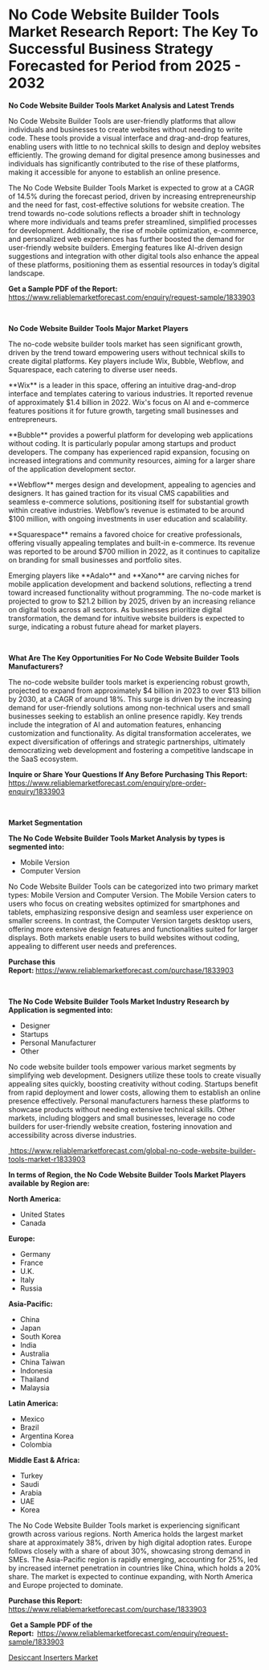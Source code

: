 <p><h1>No Code Website Builder Tools Market Research Report: The Key To Successful Business Strategy Forecasted for Period from 2025 - 2032</h1></p><p><strong>No Code Website Builder Tools Market Analysis and Latest Trends</strong></p>
<p><p>No Code Website Builder Tools are user-friendly platforms that allow individuals and businesses to create websites without needing to write code. These tools provide a visual interface and drag-and-drop features, enabling users with little to no technical skills to design and deploy websites efficiently. The growing demand for digital presence among businesses and individuals has significantly contributed to the rise of these platforms, making it accessible for anyone to establish an online presence.</p><p>The No Code Website Builder Tools Market is expected to grow at a CAGR of 14.5% during the forecast period, driven by increasing entrepreneurship and the need for fast, cost-effective solutions for website creation. The trend towards no-code solutions reflects a broader shift in technology where more individuals and teams prefer streamlined, simplified processes for development. Additionally, the rise of mobile optimization, e-commerce, and personalized web experiences has further boosted the demand for user-friendly website builders. Emerging features like AI-driven design suggestions and integration with other digital tools also enhance the appeal of these platforms, positioning them as essential resources in today’s digital landscape.</p></p>
<p><strong>Get a Sample PDF of the Report:&nbsp;</strong> <a href="https://www.reliablemarketforecast.com/enquiry/request-sample/1833903?utm_campaign=3076&utm_medium=2&utm_source=Github&utm_content=ia&utm_term=26032025&utm_id=no-code-website-builder-tools">https://www.reliablemarketforecast.com/enquiry/request-sample/1833903</a></p>
<p>&nbsp;</p>
<p><strong>No Code Website Builder Tools Major Market Players</strong></p>
<p><p>The no-code website builder tools market has seen significant growth, driven by the trend toward empowering users without technical skills to create digital platforms. Key players include Wix, Bubble, Webflow, and Squarespace, each catering to diverse user needs. </p><p>**Wix** is a leader in this space, offering an intuitive drag-and-drop interface and templates catering to various industries. It reported revenue of approximately $1.4 billion in 2022. Wix's focus on AI and e-commerce features positions it for future growth, targeting small businesses and entrepreneurs.</p><p>**Bubble** provides a powerful platform for developing web applications without coding. It is particularly popular among startups and product developers. The company has experienced rapid expansion, focusing on increased integrations and community resources, aiming for a larger share of the application development sector.</p><p>**Webflow** merges design and development, appealing to agencies and designers. It has gained traction for its visual CMS capabilities and seamless e-commerce solutions, positioning itself for substantial growth within creative industries. Webflow’s revenue is estimated to be around $100 million, with ongoing investments in user education and scalability.</p><p>**Squarespace** remains a favored choice for creative professionals, offering visually appealing templates and built-in e-commerce. Its revenue was reported to be around $700 million in 2022, as it continues to capitalize on branding for small businesses and portfolio sites.</p><p>Emerging players like **Adalo** and **Xano** are carving niches for mobile application development and backend solutions, reflecting a trend toward increased functionality without programming. The no-code market is projected to grow to $21.2 billion by 2025, driven by an increasing reliance on digital tools across all sectors. As businesses prioritize digital transformation, the demand for intuitive website builders is expected to surge, indicating a robust future ahead for market players.</p></p>
<p>&nbsp;</p>
<p><strong>What Are The Key Opportunities For No Code Website Builder Tools Manufacturers?</strong></p>
<p><p>The no-code website builder tools market is experiencing robust growth, projected to expand from approximately $4 billion in 2023 to over $13 billion by 2030, at a CAGR of around 18%. This surge is driven by the increasing demand for user-friendly solutions among non-technical users and small businesses seeking to establish an online presence rapidly. Key trends include the integration of AI and automation features, enhancing customization and functionality. As digital transformation accelerates, we expect diversification of offerings and strategic partnerships, ultimately democratizing web development and fostering a competitive landscape in the SaaS ecosystem.</p></p>
<p><strong>Inquire or Share Your Questions If Any Before Purchasing This Report:</strong> <a href="https://www.reliablemarketforecast.com/enquiry/pre-order-enquiry/1833903?utm_campaign=3076&utm_medium=2&utm_source=Github&utm_content=ia&utm_term=26032025&utm_id=no-code-website-builder-tools">https://www.reliablemarketforecast.com/enquiry/pre-order-enquiry/1833903</a></p>
<p>&nbsp;</p>
<p><strong>Market Segmentation</strong></p>
<p><strong>The No Code Website Builder Tools Market Analysis by types is segmented into:</strong></p>
<p><ul><li>Mobile Version</li><li>Computer Version</li></ul></p>
<p><p>No Code Website Builder Tools can be categorized into two primary market types: Mobile Version and Computer Version. The Mobile Version caters to users who focus on creating websites optimized for smartphones and tablets, emphasizing responsive design and seamless user experience on smaller screens. In contrast, the Computer Version targets desktop users, offering more extensive design features and functionalities suited for larger displays. Both markets enable users to build websites without coding, appealing to different user needs and preferences.</p></p>
<p><strong>Purchase this Report:&nbsp;</strong><a href="https://www.reliablemarketforecast.com/purchase/1833903?utm_campaign=3076&utm_medium=2&utm_source=Github&utm_content=ia&utm_term=26032025&utm_id=no-code-website-builder-tools">https://www.reliablemarketforecast.com/purchase/1833903</a></p>
<p>&nbsp;</p>
<p><strong>The No Code Website Builder Tools Market Industry Research by Application is segmented into:</strong></p>
<p><ul><li>Designer</li><li>Startups</li><li>Personal Manufacturer</li><li>Other</li></ul></p>
<p><p>No code website builder tools empower various market segments by simplifying web development. Designers utilize these tools to create visually appealing sites quickly, boosting creativity without coding. Startups benefit from rapid deployment and lower costs, allowing them to establish an online presence effectively. Personal manufacturers harness these platforms to showcase products without needing extensive technical skills. Other markets, including bloggers and small businesses, leverage no code builders for user-friendly website creation, fostering innovation and accessibility across diverse industries.</p></p>
<p><a href="https://www.reliablemarketforecast.com/global-no-code-website-builder-tools-market-r1833903?utm_campaign=3076&utm_medium=2&utm_source=Github&utm_content=ia&utm_term=26032025&utm_id=no-code-website-builder-tools">&nbsp;https://www.reliablemarketforecast.com/global-no-code-website-builder-tools-market-r1833903</a></p>
<p><strong>In terms of Region, the No Code Website Builder Tools Market Players available by Region are:</strong></p>
<p>
    <p> <strong> North America: </strong>
        <ul>
            <li>United States</li>
            <li>Canada</li>
        </ul>
        </p> 
    <p> <strong> Europe: </strong>
        <ul>
            <li>Germany</li>
            <li>France</li>
            <li>U.K.</li>
            <li>Italy</li>
            <li>Russia</li>
        </ul>
        </p> 
    <p> <strong> Asia-Pacific: </strong>
        <ul>
            <li>China</li>
            <li>Japan</li>
            <li>South Korea</li>
            <li>India</li>
            <li>Australia</li>
            <li>China Taiwan</li>
            <li>Indonesia</li>
            <li>Thailand</li>
            <li>Malaysia</li>
        </ul>
        </p> 
    <p> <strong> Latin America: </strong>
        <ul>
            <li>Mexico</li>
            <li>Brazil</li>
            <li>Argentina Korea</li>
            <li>Colombia</li>
        </ul>
        </p> 
    <p> <strong> Middle East & Africa: </strong>
        <ul>
            <li>Turkey</li>
            <li>Saudi</li>
            <li>Arabia</li>
            <li>UAE</li>
            <li>Korea</li>
        </ul>
    </p>
    </p>
<p><p>The No Code Website Builder Tools market is experiencing significant growth across various regions. North America holds the largest market share at approximately 38%, driven by high digital adoption rates. Europe follows closely with a share of about 30%, showcasing strong demand in SMEs. The Asia-Pacific region is rapidly emerging, accounting for 25%, led by increased internet penetration in countries like China, which holds a 20% share. The market is expected to continue expanding, with North America and Europe projected to dominate.</p></p>
<p><strong>Purchase this Report: </strong><a href="https://www.reliablemarketforecast.com/purchase/1833903?utm_campaign=3076&utm_medium=2&utm_source=Github&utm_content=ia&utm_term=26032025&utm_id=no-code-website-builder-tools">https://www.reliablemarketforecast.com/purchase/1833903</a></p>
<p>&nbsp;<strong>Get a Sample PDF of the Report:&nbsp;&nbsp;</strong><a href="https://www.reliablemarketforecast.com/enquiry/request-sample/1833903?utm_campaign=3076&utm_medium=2&utm_source=Github&utm_content=ia&utm_term=26032025&utm_id=no-code-website-builder-tools">https://www.reliablemarketforecast.com/enquiry/request-sample/1833903</a></p>
<p><strong></strong></p>
<p><p><a href="https://github.com/supicweg/Market-Research-Report-List-1/blob/main/desiccant-inserters-market.md?utm_campaign=3076&utm_medium=2&utm_source=Github&utm_content=ia&utm_term=26032025&utm_id=no-code-website-builder-tools">Desiccant Inserters Market</a></p></p>